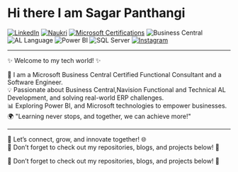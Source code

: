 # Hi there I am Sagar Panthangi

[![LinkedIn](https://img.shields.io/badge/LinkedIn-0A66C2?style=for-the-badge&logo=linkedin&logoColor=white)](https://www.linkedin.com/in/sagar-panthangi-914706222)
[![Naukri](https://img.shields.io/badge/Naukri-2C8EBB?style=for-the-badge&logo=naukri&logoColor=white)](https://www.naukri.com/mnjuser/profile)
[![Microsoft Certifications](https://img.shields.io/badge/Microsoft%20Certifications-0078D4?style=for-the-badge&logo=microsoft&logoColor=white)](https://learn.microsoft.com/en-us/users/sagarpanthangi-3799/)
![Business Central](https://img.shields.io/badge/Dynamics%20365%20BC-0089D6?style=for-the-badge&logo=microsoft&logoColor=white)
![AL Language](https://img.shields.io/badge/AL%20Language-512BD4?style=for-the-badge&logo=microsoft&logoColor=white)
![Power BI](https://img.shields.io/badge/Power%20BI-F2C811?style=for-the-badge&logo=powerbi&logoColor=black)
![SQL Server](https://img.shields.io/badge/SQL%20Server-CC2927?style=for-the-badge&logo=microsoftsqlserver&logoColor=white)
[![Instagram](https://img.shields.io/badge/Instagram-E4405F?style=for-the-badge&logo=instagram&logoColor=white)](https://www.instagram.com/miles_andModules/)





---

✨ Welcome to my tech world! ✨  

🚀 I am a Microsoft Business Central Certified Functional Consultant and a Software Engineer.  
💡 Passionate about Business Central,Navision Functional and Technical  AL Development, and solving real-world ERP challenges.  
📊 Exploring Power BI, and Microsoft technologies to empower businesses.  
🌍 "Learning never stops, and together, we can achieve more!"  

---

💬 Let’s connect, grow, and innovate together! 🌐  
📌 Don’t forget to check out my repositories, blogs, and projects below! 🚀

📌 Don’t forget to check out my repositories, blogs, and projects below! 🚀
